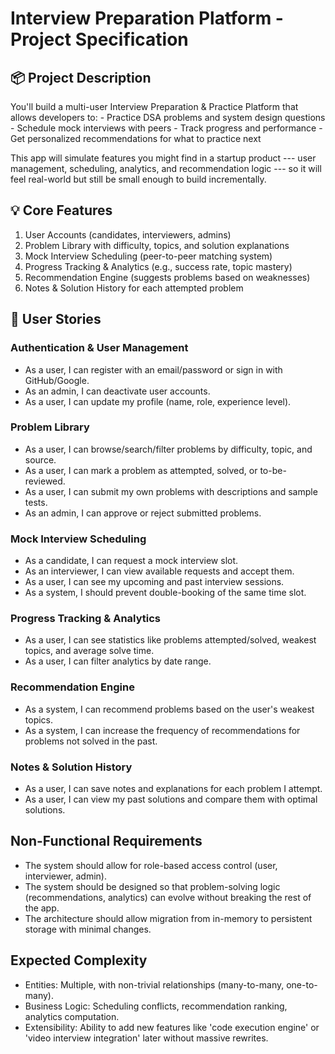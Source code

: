 # Interview Preparation Platform - Project Specification

## 📦 Project Description

You'll build a multi-user Interview Preparation & Practice Platform that
allows developers to: - Practice DSA problems and system design
questions - Schedule mock interviews with peers - Track progress and
performance - Get personalized recommendations for what to practice next

This app will simulate features you might find in a startup product ---
user management, scheduling, analytics, and recommendation logic --- so
it will feel real-world but still be small enough to build
incrementally.

## 💡 Core Features

1.  User Accounts (candidates, interviewers, admins)
2.  Problem Library with difficulty, topics, and solution explanations
3.  Mock Interview Scheduling (peer-to-peer matching system)
4.  Progress Tracking & Analytics (e.g., success rate, topic mastery)
5.  Recommendation Engine (suggests problems based on weaknesses)
6.  Notes & Solution History for each attempted problem

## 📜 User Stories

### Authentication & User Management

-   As a user, I can register with an email/password or sign in with
    GitHub/Google.
-   As an admin, I can deactivate user accounts.
-   As a user, I can update my profile (name, role, experience level).

### Problem Library

-   As a user, I can browse/search/filter problems by difficulty, topic,
    and source.
-   As a user, I can mark a problem as attempted, solved, or
    to-be-reviewed.
-   As a user, I can submit my own problems with descriptions and sample
    tests.
-   As an admin, I can approve or reject submitted problems.

### Mock Interview Scheduling

-   As a candidate, I can request a mock interview slot.
-   As an interviewer, I can view available requests and accept them.
-   As a user, I can see my upcoming and past interview sessions.
-   As a system, I should prevent double-booking of the same time slot.

### Progress Tracking & Analytics

-   As a user, I can see statistics like problems attempted/solved,
    weakest topics, and average solve time.
-   As a user, I can filter analytics by date range.

### Recommendation Engine

-   As a system, I can recommend problems based on the user's weakest
    topics.
-   As a system, I can increase the frequency of recommendations for
    problems not solved in the past.

### Notes & Solution History

-   As a user, I can save notes and explanations for each problem I
    attempt.
-   As a user, I can view my past solutions and compare them with
    optimal solutions.

## Non-Functional Requirements

-   The system should allow for role-based access control (user,
    interviewer, admin).
-   The system should be designed so that problem-solving logic
    (recommendations, analytics) can evolve without breaking the rest of
    the app.
-   The architecture should allow migration from in-memory to persistent
    storage with minimal changes.

## Expected Complexity

-   Entities: Multiple, with non-trivial relationships (many-to-many,
    one-to-many).
-   Business Logic: Scheduling conflicts, recommendation ranking,
    analytics computation.
-   Extensibility: Ability to add new features like 'code execution
    engine' or 'video interview integration' later without massive
    rewrites.
